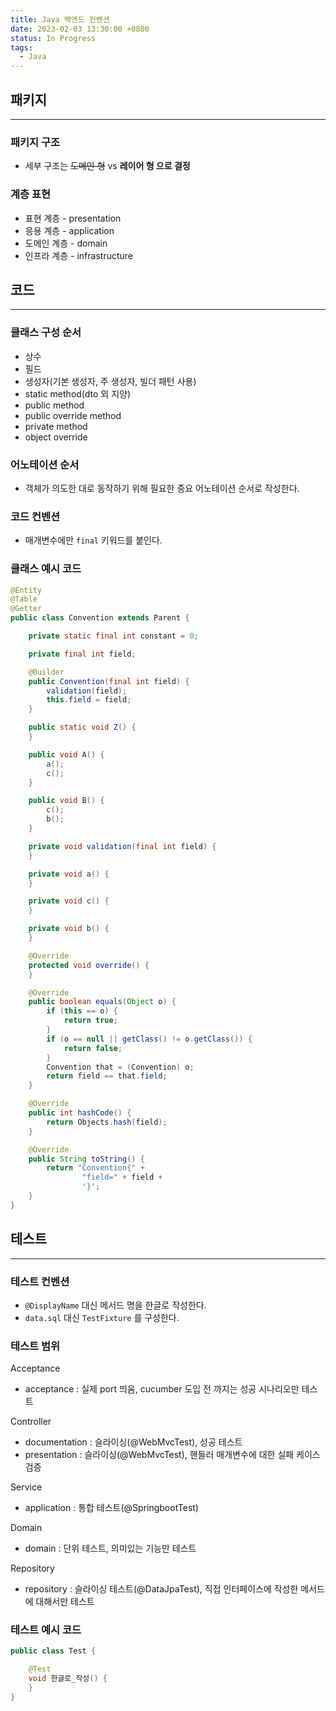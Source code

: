 ```yaml
---
title: Java 백엔드 컨벤션
date: 2023-02-03 13:30:00 +0800
status: In Progress
tags:
  - Java
---
```


## 패키지

---

### 패키지 구조

- 세부 구조는 ~~도메인 형~~ vs **레이어 형 으로 결정**

### 계층 표현

- 표현 계층 - presentation
- 응용 계층 - application
- 도메인 계층 - domain
- 인프라 계층 - infrastructure

## 코드

---

### 클래스 구성 순서

- 상수
- 필드
- 생성자(기본 생성자, 주 생성자, 빌더 패턴 사용)
- static method(dto 외 지양)
- public method
- public override method
- private method
- object override

### 어노테이션 순서

- 객체가 의도한 대로 동작하기 위해 필요한 중요 어노테이션 순서로 작성한다.

### 코드 컨벤션

- 매개변수에만 `final` 키워드를 붙인다.

### 클래스 예시 코드

```java
@Entity
@Table
@Getter
public class Convention extends Parent {

    private static final int constant = 0;

    private final int field;

    @Builder
    public Convention(final int field) {
        validation(field);
        this.field = field;
    }

    public static void Z() {
    }

    public void A() {
        a();
        c();
    }

    public void B() {
        c();
        b();
    }

    private void validation(final int field) {
    }

    private void a() {
    }

    private void c() {
    }

    private void b() {
    }

    @Override
    protected void override() {
    }

    @Override
    public boolean equals(Object o) {
        if (this == o) {
            return true;
        }
        if (o == null || getClass() != o.getClass()) {
            return false;
        }
        Convention that = (Convention) o;
        return field == that.field;
    }

    @Override
    public int hashCode() {
        return Objects.hash(field);
    }

    @Override
    public String toString() {
        return "Convention{" +
                "field=" + field +
                '}';
    }
}
```

## 테스트

---

### 테스트 컨벤션

- `@DisplayName` 대신 메서드 명을 한글로 작성한다.
- `data.sql` 대신 `TestFixture` 를 구성한다.

### 테스트 범위

Acceptance

- acceptance : 실제 port 띄움, cucumber 도입 전 까지는 성공 시나리오만 테스트

Controller

- documentation : 슬라이싱(@WebMvcTest), 성공 테스트
- presentation : 슬라이싱(@WebMvcTest), 핸들러 매개변수에 대한 실패 케이스 검증

Service

- application : 통합 테스트(@SpringbootTest)

Domain

- domain : 단위 테스트, 의미있는 기능만 테스트

Repository

- repository : 슬라이싱 테스트(@DataJpaTest), 직접 인터페이스에 작성한 메서드에 대해서만 테스트

### 테스트 예시 코드

```java
public class Test {

    @Test
    void 한글로_작성() {
    }
}
```
